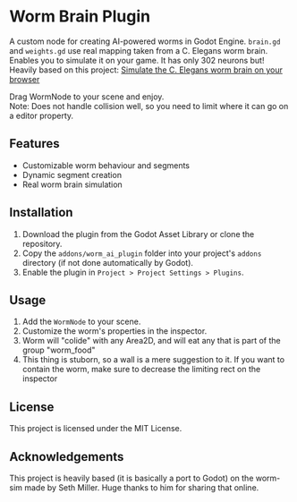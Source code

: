 # Worm Brain Plugin

A custom node for creating AI-powered worms in Godot Engine.
`brain.gd` and `weights.gd` use real mapping taken from a C. Elegans worm brain. Enables you to simulate it on your game. It has only 302 neurons but!
Heavily based on this project: [Simulate the C. Elegans worm brain on your browser](https://github.com/heyseth/worm-sim)  

Drag WormNode to your scene and enjoy.  
Note: Does not handle collision well, so you need to limit where it can go on a editor property.

## Features
- Customizable worm behaviour and segments
- Dynamic segment creation
- Real worm brain simulation

## Installation
1. Download the plugin from the Godot Asset Library or clone the repository.
2. Copy the `addons/worm_ai_plugin` folder into your project's `addons` directory (if not done automatically by Godot).
3. Enable the plugin in `Project > Project Settings > Plugins`.

## Usage
1. Add the `WormNode` to your scene.
2. Customize the worm's properties in the inspector.
3. Worm will "colide" with any Area2D, and will eat any that is part of the group "worm_food"
4. This thing is stuborn, so a wall is a mere suggestion to it. If you want to contain the worm, make sure to decrease the limiting rect on the inspector

## License
This project is licensed under the MIT License.

## Acknowledgements

This project is heavily based (it is basically a port to Godot) on the worm-sim made by Seth Miller.
Huge thanks to him for sharing that online.
